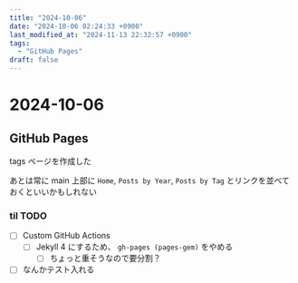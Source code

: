 ```yaml
---
title: "2024-10-06"
date: "2024-10-06 02:24:33 +0900"
last_modified_at: "2024-11-13 22:32:57 +0900"
tags:
  - "GitHub Pages"
draft: false
---
```

# 2024-10-06
## GitHub Pages
tags ページを作成した

あとは常に main 上部に `Home`, `Posts by Year`, `Posts by Tag` とリンクを並べておくといいかもしれない

### til TODO

- [ ] Custom GitHub Actions
  - [ ] Jekyll 4 にするため、 `gh-pages (pages-gem)` をやめる
    - [ ] ちょっと重そうなので要分割？
- [ ] なんかテスト入れる
